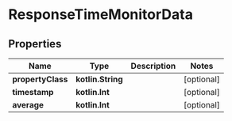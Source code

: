 
# ResponseTimeMonitorData

## Properties
Name | Type | Description | Notes
------------ | ------------- | ------------- | -------------
**propertyClass** | **kotlin.String** |  |  [optional]
**timestamp** | **kotlin.Int** |  |  [optional]
**average** | **kotlin.Int** |  |  [optional]



